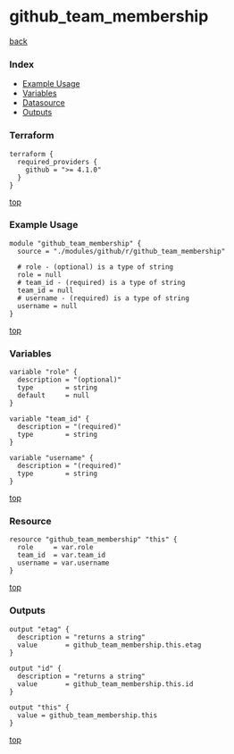 # github_team_membership

[back](../github.md)

### Index

- [Example Usage](#example-usage)
- [Variables](#variables)
- [Datasource](#datasource)
- [Outputs](#outputs)

### Terraform

```hcl
terraform {
  required_providers {
    github = ">= 4.1.0"
  }
}
```

[top](#index)

### Example Usage

```hcl
module "github_team_membership" {
  source = "./modules/github/r/github_team_membership"

  # role - (optional) is a type of string
  role = null
  # team_id - (required) is a type of string
  team_id = null
  # username - (required) is a type of string
  username = null
}
```

[top](#index)

### Variables

```hcl
variable "role" {
  description = "(optional)"
  type        = string
  default     = null
}

variable "team_id" {
  description = "(required)"
  type        = string
}

variable "username" {
  description = "(required)"
  type        = string
}
```

[top](#index)

### Resource

```hcl
resource "github_team_membership" "this" {
  role     = var.role
  team_id  = var.team_id
  username = var.username
}
```

[top](#index)

### Outputs

```hcl
output "etag" {
  description = "returns a string"
  value       = github_team_membership.this.etag
}

output "id" {
  description = "returns a string"
  value       = github_team_membership.this.id
}

output "this" {
  value = github_team_membership.this
}
```

[top](#index)